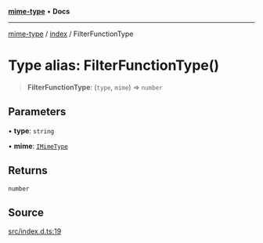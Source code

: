 [**mime-type**](../../README.md) • **Docs**

***

[mime-type](../../modules.md) / [index](../README.md) / FilterFunctionType

# Type alias: FilterFunctionType()

> **FilterFunctionType**: (`type`, `mime`) => `number`

## Parameters

• **type**: `string`

• **mime**: [`IMimeType`](../interfaces/IMimeType.md)

## Returns

`number`

## Source

[src/index.d.ts:19](https://github.com/snowyu/mime-type.js/blob/993710d692f105a532366fda656e1c006bb9b805/src/index.d.ts#L19)
